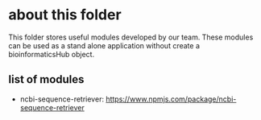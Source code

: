 # about this folder
This folder stores useful modules developed by our team. These modules can be used as a stand alone application without create a bioinformaticsHub object.
## list of modules
- ncbi-sequence-retriever: https://www.npmjs.com/package/ncbi-sequence-retriever
